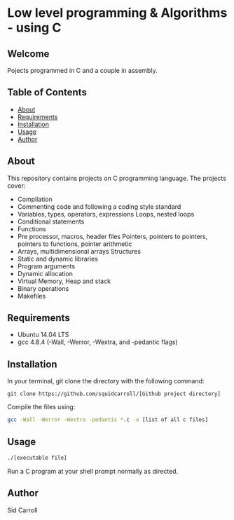 # Low level programming & Algorithms - using C

## Welcome
Pojects programmed in C and a couple in assembly.

## Table of Contents
* [About](#about)
* [Requirements](#requirements)
* [Installation](#installation)
* [Usage](#usage)
* [Author](#author)

## About
This repository contains projects on C programming language. The projects cover:
- Compilation
- Commenting code and following a coding style standard
- Variables, types, operators, expressions Loops, nested loops
- Conditional statements
- Functions
- Pre processor, macros, header files Pointers, pointers to pointers, pointers to functions, pointer arithmetic
- Arrays, multidimensional arrays Structures
- Static and dynamic libraries
- Program arguments
- Dynamic allocation
- Virtual Memory, Heap and stack
- Binary operations
- Makefiles

## Requirements
* Ubuntu 14.04 LTS
* gcc 4.8.4 (-Wall, -Werror, -Wextra, and -pedantic flags)

## Installation
In your terminal, git clone the directory with the following command:
```
git clone https://github.com/squidcarroll/[Github project directory]
```

Compile the files using:

```sh
gcc -Wall -Werror -Wextra -pedantic *.c -o [list of all c files]
```

## Usage
```sh
./[executable file]
```

Run a C program at your shell prompt normally as directed.

## Author
Sid Carroll

